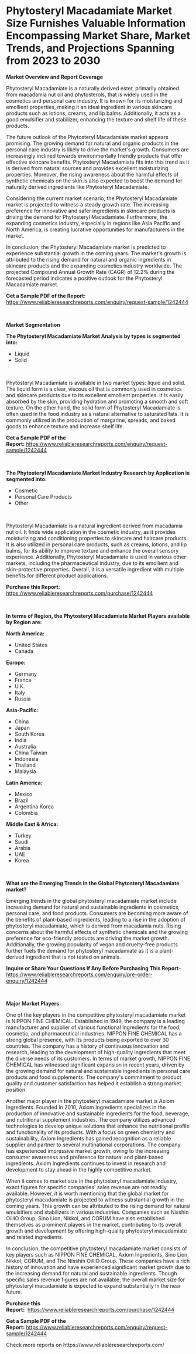 <p><h1>Phytosteryl Macadamiate Market Size Furnishes Valuable Information Encompassing Market Share, Market Trends, and Projections Spanning from 2023 to 2030</h1></p><p><strong>Market Overview and Report Coverage</strong></p>
<p><p>Phytosteryl Macadamiate is a naturally derived ester, primarily obtained from macadamia nut oil and phytosterols, that is widely used in the cosmetics and personal care industry. It is known for its moisturizing and emollient properties, making it an ideal ingredient in various skincare products such as lotions, creams, and lip balms. Additionally, it acts as a good emulsifier and stabilizer, enhancing the texture and shelf life of these products.</p><p>The future outlook of the Phytosteryl Macadamiate market appears promising. The growing demand for natural and organic products in the personal care industry is likely to drive the market's growth. Consumers are increasingly inclined towards environmentally friendly products that offer effective skincare benefits. Phytosteryl Macadamiate fits into this trend as it is derived from natural sources and provides excellent moisturizing properties. Moreover, the rising awareness about the harmful effects of synthetic chemicals on the skin is also expected to boost the demand for naturally derived ingredients like Phytosteryl Macadamiate.</p><p>Considering the current market scenario, the Phytosteryl Macadamiate market is projected to witness a steady growth rate. The increasing preference for innovative and safer ingredients in skincare products is driving the demand for Phytosteryl Macadamiate. Furthermore, the expanding cosmetics industry, especially in regions like Asia Pacific and North America, is creating lucrative opportunities for manufacturers in the market.</p><p>In conclusion, the Phytosteryl Macadamiate market is predicted to experience substantial growth in the coming years. The market's growth is attributed to the rising demand for natural and organic ingredients in skincare products and the expanding cosmetics industry worldwide. The projected Compound Annual Growth Rate (CAGR) of 12.2% during the forecasted period indicates a positive outlook for the Phytosteryl Macadamiate market.</p></p>
<p><strong>Get a Sample PDF of the Report:</strong> <a href="https://www.reliableresearchreports.com/enquiry/request-sample/1242444">https://www.reliableresearchreports.com/enquiry/request-sample/1242444</a></p>
<p>&nbsp;</p>
<p><strong>Market Segmentation</strong></p>
<p><strong>The Phytosteryl Macadamiate Market Analysis by types is segmented into:</strong></p>
<p><ul><li>Liquid</li><li>Solid</li></ul></p>
<p>&nbsp;</p>
<p><p>Phytosteryl Macadamiate is available in two market types: liquid and solid. The liquid form is a clear, viscous oil that is commonly used in cosmetics and skincare products due to its excellent emollient properties. It is easily absorbed by the skin, providing hydration and promoting a smooth and soft texture. On the other hand, the solid form of Phytosteryl Macadamiate is often used in the food industry as a natural alternative to saturated fats. It is commonly utilized in the production of margarine, spreads, and baked goods to enhance texture and increase shelf life.</p></p>
<p><strong>Get a Sample PDF of the Report:</strong>&nbsp;<a href="https://www.reliableresearchreports.com/enquiry/request-sample/1242444">https://www.reliableresearchreports.com/enquiry/request-sample/1242444</a></p>
<p>&nbsp;</p>
<p><strong>The Phytosteryl Macadamiate Market Industry Research by Application is segmented into:</strong></p>
<p><ul><li>Cosmetic</li><li>Personal Care Products</li><li>Other</li></ul></p>
<p>&nbsp;</p>
<p><p>Phytosteryl Macadamiate is a natural ingredient derived from macadamia nut oil. It finds wide application in the cosmetic industry, as it provides moisturizing and conditioning properties to skincare and haircare products. It is also utilized in personal care products, such as creams, lotions, and lip balms, for its ability to improve texture and enhance the overall sensory experience. Additionally, Phytosteryl Macadamiate is used in various other markets, including the pharmaceutical industry, due to its emollient and skin-protective properties. Overall, it is a versatile ingredient with multiple benefits for different product applications.</p></p>
<p><strong>Purchase this Report:</strong>&nbsp; <a href="https://www.reliableresearchreports.com/purchase/1242444">https://www.reliableresearchreports.com/purchase/1242444</a></p>
<p>&nbsp;</p>
<p><strong>In terms of Region, the Phytosteryl Macadamiate Market Players available by Region are:</strong></p>
<p>
    <p> <strong> North America: </strong>
        <ul>
            <li>United States</li>
            <li>Canada</li>
        </ul>
        </p> 
    <p> <strong> Europe: </strong>
        <ul>
            <li>Germany</li>
            <li>France</li>
            <li>U.K.</li>
            <li>Italy</li>
            <li>Russia</li>
        </ul>
        </p> 
    <p> <strong> Asia-Pacific: </strong>
        <ul>
            <li>China</li>
            <li>Japan</li>
            <li>South Korea</li>
            <li>India</li>
            <li>Australia</li>
            <li>China Taiwan</li>
            <li>Indonesia</li>
            <li>Thailand</li>
            <li>Malaysia</li>
        </ul>
        </p> 
    <p> <strong> Latin America: </strong>
        <ul>
            <li>Mexico</li>
            <li>Brazil</li>
            <li>Argentina Korea</li>
            <li>Colombia</li>
        </ul>
        </p> 
    <p> <strong> Middle East & Africa: </strong>
        <ul>
            <li>Turkey</li>
            <li>Saudi</li>
            <li>Arabia</li>
            <li>UAE</li>
            <li>Korea</li>
        </ul>
    </p>
    </p>
<p>&nbsp;</p>
<p><strong>What are the Emerging Trends in the Global Phytosteryl Macadamiate market?</strong></p>
<p><p>Emerging trends in the global phytosteryl macadamiate market include increasing demand for natural and sustainable ingredients in cosmetics, personal care, and food products. Consumers are becoming more aware of the benefits of plant-based ingredients, leading to a rise in the adoption of phytosteryl macadamiate, which is derived from macadamia nuts. Rising concerns about the harmful effects of synthetic chemicals and the growing preference for eco-friendly products are driving the market growth. Additionally, the growing popularity of vegan and cruelty-free products further fuels the demand for phytosteryl macadamiate as it is a plant-derived ingredient that is not tested on animals.</p></p>
<p><strong>Inquire or Share Your Questions If Any Before Purchasing This Report</strong>- <a href="https://www.reliableresearchreports.com/enquiry/pre-order-enquiry/1242444">https://www.reliableresearchreports.com/enquiry/pre-order-enquiry/1242444</a></p>
<p>&nbsp;</p>
<p><strong>Major Market Players</strong></p>
<p><p>One of the key players in the competitive phytosteryl macadamiate market is NIPPON FINE CHEMICAL. Established in 1949, the company is a leading manufacturer and supplier of various functional ingredients for the food, cosmetic, and pharmaceutical industries. NIPPON FINE CHEMICAL has a strong global presence, with its products being exported to over 30 countries. The company has a history of continuous innovation and research, leading to the development of high-quality ingredients that meet the diverse needs of its customers. In terms of market growth, NIPPON FINE CHEMICAL has witnessed significant expansion in recent years, driven by the growing demand for natural and sustainable ingredients in personal care products and food supplements. The company's commitment to product quality and customer satisfaction has helped it establish a strong market position.</p><p>Another major player in the phytosteryl macadamiate market is Axiom Ingredients. Founded in 2010, Axiom Ingredients specializes in the production of innovative and sustainable ingredients for the food, beverage, and nutritional supplement industries. The company utilizes advanced technologies to develop unique solutions that enhance the nutritional profile and functionality of its products. With a focus on green chemistry and sustainability, Axiom Ingredients has gained recognition as a reliable supplier and partner to several multinational corporations. The company has experienced impressive market growth, owing to the increasing consumer awareness and preference for natural and plant-based ingredients. Axiom Ingredients continues to invest in research and development to stay ahead in the highly competitive market.</p><p>When it comes to market size in the phytosteryl macadamiate industry, exact figures for specific companies' sales revenue are not readily available. However, it is worth mentioning that the global market for phytosteryl macadamiate is projected to witness substantial growth in the coming years. This growth can be attributed to the rising demand for natural emulsifiers and stabilizers in various industries. Companies such as Nisshin OilliO Group, Sino Lion, Nikkol, and CORUM have also established themselves as prominent players in the market, contributing to its overall growth and development by offering high-quality phytosteryl macadamiate and related ingredients.</p><p>In conclusion, the competitive phytosteryl macadamiate market consists of key players such as NIPPON FINE CHEMICAL, Axiom Ingredients, Sino Lion, Nikkol, CORUM, and The Nisshin OilliO Group. These companies have a rich history of innovation and have experienced significant market growth due to the increasing demand for natural and sustainable ingredients. Though specific sales revenue figures are not available, the overall market size for phytosteryl macadamiate is expected to expand substantially in the near future.</p></p>
<p><strong>Purchase this Report:</strong>&nbsp;&nbsp;<a href="https://www.reliableresearchreports.com/purchase/1242444">https://www.reliableresearchreports.com/purchase/1242444</a></p>
<p></p>
<p><strong>Get a Sample PDF of the Report:</strong>&nbsp;<a href="https://www.reliableresearchreports.com/enquiry/request-sample/1242444">https://www.reliableresearchreports.com/enquiry/request-sample/1242444</a></p>
<p>Check more reports on https://www.reliableresearchreports.com/</p>